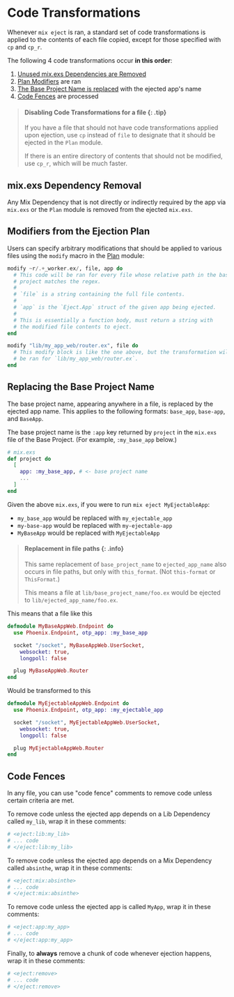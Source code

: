 # Code Transformations

Whenever `mix eject` is ran, a standard set of code transformations is applied
to the contents of each file copied, except for those specified with `cp` and
`cp_r`.

The following 4 code transformations occur **in this order**:

1. [Unused mix.exs Dependencies are Removed](#mix-exs-dependency-removal)
2. [Plan Modifiers](#modifiers-from-the-ejection-plan) are ran
3. [The Base Project Name is replaced](#replacing-the-base-project-name) with the ejected app's name
4. [Code Fences](#code-fences) are processed

> #### Disabling Code Transformations for a file {: .tip}
>
> If you have a file that should not have code transformations applied upon
> ejection, use `cp` instead of `file` to designate that it should be ejected
> in the `Plan` module.
>
> If there is an entire directory of contents that should not be modified, use
> `cp_r`, which will be much faster.

## mix.exs Dependency Removal

Any Mix Dependency that is not directly or indirectly required by the app via
`mix.exs` or the `Plan` module is removed from the ejected `mix.exs`.

## Modifiers from the Ejection Plan

Users can specify arbitrary modifications that should be applied to various
files using the `modify` macro in the [Plan](`Eject.Plan`) module:

```elixir
modify ~r/.+_worker.ex/, file, app do
  # This code will be ran for every file whose relative path in the base
  # project matches the regex.
  #
  # `file` is a string containing the full file contents.
  #
  # `app` is the `Eject.App` struct of the given app being ejected.
  #
  # This is essentially a function body, must return a string with
  # the modified file contents to eject.
end

modify "lib/my_app_web/router.ex", file do
  # This modify block is like the one above, but the transformation will only
  # be ran for `lib/my_app_web/router.ex`.
end
```

## Replacing the Base Project Name

The base project name, appearing anywhere in a file, is replaced by the ejected
app name. This applies to the following formats: `base_app`, `base-app`, and
`BaseApp`.

The base project name is the `:app` key returned by `project` in the `mix.exs`
file of the Base Project. (For example, `:my_base_app` below.)

```elixir
# mix.exs
def project do
  [
    app: :my_base_app, # <- base project name
    ...
  ]
end
```

Given the above `mix.exs`, if you were to run `mix eject MyEjectableApp`:

- `my_base_app` would be replaced with `my_ejectable_app`
- `my-base-app` would be replaced with `my-ejectable-app`
- `MyBaseApp` would be replaced with `MyEjectableApp`

> #### Replacement in file paths {: .info}
>
> This same replacement of `base_project_name` to `ejected_app_name` also occurs
> in file paths, but only with `this_format`. (Not `this-format` or `ThisFormat`.)
>
> This means a file at `lib/base_project_name/foo.ex` would be ejected to
> `lib/ejected_app_name/foo.ex`.

This means that a file like this

```elixir
defmodule MyBaseAppWeb.Endpoint do
  use Phoenix.Endpoint, otp_app: :my_base_app

  socket "/socket", MyBaseAppWeb.UserSocket,
    websocket: true,
    longpoll: false

  plug MyBaseAppWeb.Router
end
```

Would be transformed to this

```elixir
defmodule MyEjectableAppWeb.Endpoint do
  use Phoenix.Endpoint, otp_app: :my_ejectable_app

  socket "/socket", MyEjectableAppWeb.UserSocket,
    websocket: true,
    longpoll: false

  plug MyEjectableAppWeb.Router
end
```

## Code Fences

In any file, you can use "code fence" comments to remove code unless certain
criteria are met.

To remove code unless the ejected app depends on a Lib Dependency called
`my_lib`, wrap it in these comments:

```elixir
# <eject:lib:my_lib>
# ... code
# </eject:lib:my_lib>
```

To remove code unless the ejected app depends on a Mix Dependency called
`absinthe`, wrap it in these comments:

```elixir
# <eject:mix:absinthe>
# ... code
# </eject:mix:absinthe>
```

To remove code unless the ejected app is called `MyApp`, wrap it in these
comments:

```elixir
# <eject:app:my_app>
# ... code
# </eject:app:my_app>
```

Finally, to **always** remove a chunk of code whenever ejection happens, wrap
it in these comments:

```elixir
# <eject:remove>
# ... code
# </eject:remove>
```


